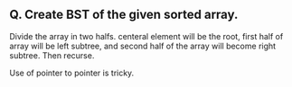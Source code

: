 ## Q. Create BST of the given sorted array. 

Divide the array in two halfs. centeral element will be the root, first half of array will be left subtree, and second half of the array will become right subtree. Then recurse. 

Use of pointer to pointer is tricky. 
